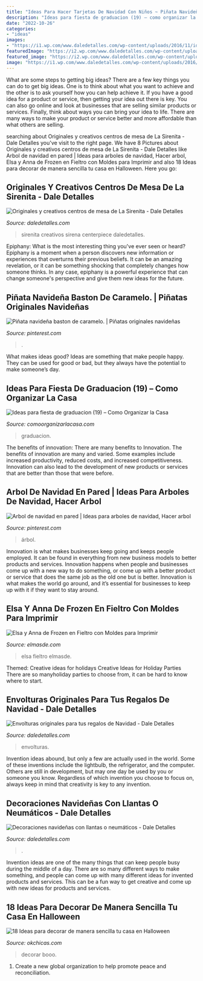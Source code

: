 ```yaml
---
title: "Ideas Para Hacer Tarjetas De Navidad Con Niños ~ Piñata Navideña Baston De Caramelo."
description: "Ideas para fiesta de graduacion (19) – como organizar la casa"
date: "2022-10-26"
categories:
- "ideas"
images:
- "https://i1.wp.com/www.daledetalles.com/wp-content/uploads/2016/11/ideas-para-bolsas-de-navidad15.jpg"
featuredImage: "https://i2.wp.com/www.daledetalles.com/wp-content/uploads/2016/12/navidad-con-llantas5.jpg"
featured_image: "https://i2.wp.com/www.daledetalles.com/wp-content/uploads/2016/08/centro-de-mesa-sirenita10.jpg"
image: "https://i1.wp.com/www.daledetalles.com/wp-content/uploads/2016/11/ideas-para-bolsas-de-navidad15.jpg"
---
```



What are some steps to getting big ideas?
There are a few key things you can do to get big ideas. One is to think about what you want to achieve and the other is to ask yourself how you can help achieve it. If you have a good idea for a product or service, then getting your idea out there is key. You can also go online and look at businesses that are selling similar products or services. Finally, think about ways you can bring your idea to life. There are many ways to make your product or service better and more affordable than what others are selling.

	

		
searching about Originales y creativos centros de mesa de La Sirenita - Dale Detalles you've visit to the right page. We have 8 Pictures about Originales y creativos centros de mesa de La Sirenita - Dale Detalles like Arbol de navidad en pared | Ideas para arboles de navidad, Hacer arbol, Elsa y Anna de Frozen en Fieltro con Moldes para Imprimir and also 18 Ideas para decorar de manera sencilla tu casa en Halloween. Here you go:
		
    
## Originales Y Creativos Centros De Mesa De La Sirenita - Dale Detalles

<img loading=lazy src="https://i2.wp.com/www.daledetalles.com/wp-content/uploads/2016/08/centro-de-mesa-sirenita10.jpg" onerror="this.onerror=null;this.src='https://tse1.mm.bing.net/th?id=OIP.hihWuTwmw5ZXrbbXLvhzgQHaNL&amp;pid=15.1';" alt="Originales y creativos centros de mesa de La Sirenita - Dale Detalles">

_Source: daledetalles.com_

>sirenita creativos sirena centerpiece daledetalles. 

	

Epiphany: What is the most interesting thing you've ever seen or heard?
Epiphany is a moment when a person discovers new information or experiences that overturns their previous beliefs. It can be an amazing revelation, or it can be something shocking that completely changes how someone thinks. In any case, epiphany is a powerful experience that can change someone's perspective and give them new ideas for the future.

    
## Piñata Navideña Baston De Caramelo. | Piñatas Originales Navideñas

<img loading=lazy src="https://i.pinimg.com/736x/53/d5/ab/53d5abeb28893d04488067400f60f3f5.jpg" onerror="this.onerror=null;this.src='https://tse1.mm.bing.net/th?id=OIP.1S6FUeNpZrjx-AuJsYU2KgHaML&amp;pid=15.1';" alt="Piñata navideña baston de caramelo. | Piñatas originales navideñas">

_Source: pinterest.com_

>. 

	

What makes ideas good?
Ideas are something that make people happy. They can be used for good or bad, but they always have the potential to make someone’s day.

    
## Ideas Para Fiesta De Graduacion (19) – Como Organizar La Casa

<img loading=lazy src="https://comoorganizarlacasa.com/wp-content/uploads/2016/05/Ideas-para-fiesta-de-graduacion-19.jpg" onerror="this.onerror=null;this.src='https://tse3.mm.bing.net/th?id=OIP.rKUN0z2NU3KO9pJBiP1hYwHaJ5&amp;pid=15.1';" alt="Ideas para fiesta de graduacion (19) – Como Organizar la Casa">

_Source: comoorganizarlacasa.com_

>graduacion. 

	

The benefits of innovation: There are many benefits to Innovation.
The benefits of innovation are many and varied. Some examples include increased productivity, reduced costs, and increased competitiveness. Innovation can also lead to the development of new products or services that are better than those that were before.

    
## Arbol De Navidad En Pared | Ideas Para Arboles De Navidad, Hacer Arbol

<img loading=lazy src="https://i.pinimg.com/736x/8e/49/42/8e494273a09b8283c9065f825f5eb713.jpg" onerror="this.onerror=null;this.src='https://tse4.mm.bing.net/th?id=OIP.idKFlmPTZ7qoERT3MfPOygHaKo&amp;pid=15.1';" alt="Arbol de navidad en pared | Ideas para arboles de navidad, Hacer arbol">

_Source: pinterest.com_

>árbol. 

	

Innovation is what makes businesses keep going and keeps people employed. It can be found in everything from new business models to better products and services. Innovation happens when people and businesses come up with a new way to do something, or come up with a better product or service that does the same job as the old one but is better. Innovation is what makes the world go around, and it’s essential for businesses to keep up with it if they want to stay around.

    
## Elsa Y Anna De Frozen En Fieltro Con Moldes Para Imprimir

<img loading=lazy src="https://elmasde.com/wp-content/uploads/2015/12/Elsa-y-Anna-de-Frozen-en-Fieltro14.jpg" onerror="this.onerror=null;this.src='https://tse2.mm.bing.net/th?id=OIP.GJmn2XCIUWS2_6yRPLOBFQHaJ4&amp;pid=15.1';" alt="Elsa y Anna de Frozen en Fieltro con Moldes para Imprimir">

_Source: elmasde.com_

>elsa fieltro elmasde. 

	

Themed: Creative ideas for holidays
Creative Ideas for Holiday Parties
There are so manyholiday parties to choose from, it can be hard to know where to start.

    
## Envolturas Originales Para Tus Regalos De Navidad - Dale Detalles

<img loading=lazy src="https://i1.wp.com/www.daledetalles.com/wp-content/uploads/2016/11/ideas-para-bolsas-de-navidad15.jpg" onerror="this.onerror=null;this.src='https://tse2.mm.bing.net/th?id=OIP.RQWbQcIn3syzFn3Yo_lU7AHaNc&amp;pid=15.1';" alt="Envolturas originales para tus regalos de Navidad - Dale Detalles">

_Source: daledetalles.com_

>envolturas. 

	

Invention ideas abound, but only a few are actually used in the world. Some of these inventions include the lightbulb, the refrigerator, and the computer. Others are still in development, but may one day be used by you or someone you know. Regardless of which invention you choose to focus on, always keep in mind that creativity is key to any invention.

    
## Decoraciones Navideñas Con Llantas O Neumáticos - Dale Detalles

<img loading=lazy src="https://i2.wp.com/www.daledetalles.com/wp-content/uploads/2016/12/navidad-con-llantas5.jpg" onerror="this.onerror=null;this.src='https://tse1.mm.bing.net/th?id=OIP.36XJ7RiFPc7I4AjMCOjx3QHaJ4&amp;pid=15.1';" alt="Decoraciones navideñas con llantas o neumáticos - Dale Detalles">

_Source: daledetalles.com_

>. 

	

Invention ideas are one of the many things that can keep people busy during the middle of a day. There are so many different ways to make something, and people can come up with many different ideas for invented products and services. This can be a fun way to get creative and come up with new ideas for products and services.

    
## 18 Ideas Para Decorar De Manera Sencilla Tu Casa En Halloween

<img loading=lazy src="https://www.okchicas.com/wp-content/uploads/2018/08/Ideas-para-halloween-19.jpg" onerror="this.onerror=null;this.src='https://tse4.mm.bing.net/th?id=OIP.cThjX307fA9xC2MKDzoJSAHaLH&amp;pid=15.1';" alt="18 Ideas para decorar de manera sencilla tu casa en Halloween">

_Source: okchicas.com_

>decorar booo. 

	

1. Create a new global organization to help promote peace and reconciliation.


